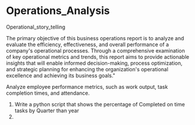 # Operations_Analysis
Operational_story_telling

The primary objective of this business operations report is to analyze and evaluate the efficiency, effectiveness, and overall performance of a company's operational processes. Through a comprehensive examination of key operational metrics and trends, this report aims to provide actionable insights that will enable informed decision-making, process optimization, and strategic planning for enhancing the organization's operational excellence and achieving its business goals."

Analyze employee performance metrics, such as work output, task completion times, and attendance.

1. Write a python script that shows the percentage of Completed on time tasks by Quarter than year
2.
